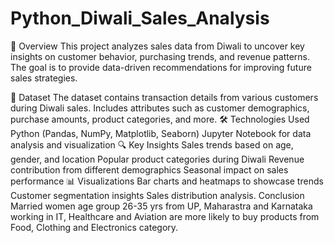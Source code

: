 # Python_Diwali_Sales_Analysis
📌 Overview
This project analyzes sales data from Diwali to uncover key insights on customer behavior, purchasing trends, and revenue patterns. The goal is to provide data-driven recommendations for improving future sales strategies.

📂 Dataset
The dataset contains transaction details from various customers during Diwali sales.
Includes attributes such as customer demographics, purchase amounts, product categories, and more.
🛠️ Technologies Used
Python (Pandas, NumPy, Matplotlib, Seaborn)
Jupyter Notebook for data analysis and visualization
🔍 Key Insights
Sales trends based on age, gender, and location
Popular product categories during Diwali
Revenue contribution from different demographics
Seasonal impact on sales performance
📊 Visualizations
Bar charts and heatmaps to showcase trends
Customer segmentation insights
Sales distribution analysis.
Conclusion
Married women age group 26-35 yrs from UP, Maharastra and Karnataka working in IT, Healthcare and Aviation are more likely to buy products from Food, Clothing and Electronics category.
